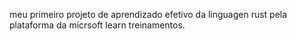 meu primeiro projeto de aprendizado efetivo da linguagen rust pela plataforma da micrsoft learn treinamentos.    
